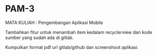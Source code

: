 # PAM-3

MATA KULIAH : Pengembangan Aplikasi Mobile

Tambahkan fitur untuk menambah item kedalam recyclerview dari kode sumber yang sudah ada di gitlab.

Kumpulkan format pdf url gitlab/github dan screenshoot aplikasi.
